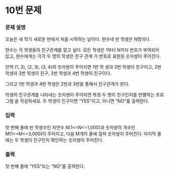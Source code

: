 # 10번 문제

### 문제 설명

<p>오늘은 새 학기 새로운 반에서 처음 시작하는 날이다. 현수네 반 학생은 N명이다.</p>

<p>현수는 각 학생들의 친구관계를 알고 싶다. 모든 학생은 1부터 N까지 번호가 부여되어 있고, 현수에게는 각각 두 명의 학생은 친구 관계 가 번호로 표현된 숫자쌍이 주어진다.</p>

<p>만약 (1, 2), (2, 3), (3, 4)의 숫자쌍이 주어지면 1번 학 생과 2번 학생이 친구이고, 2번 학생과 3번 학생이 친구, 3번 학생과 4번 학생이 친구이다.</p>

<p>그리고 1번 학생과 4번 학생은 2번과 3번을 통해서 친구관계가 된다.</p>

<p>학생의 친구관계를 나타내는 숫자쌍이 주어지면 특정 두 명이 친구인지를 판별하는 프로그램 을 작성하세요. 두 학생이 친구이면 “YES"이고, 아니면 ”NO"를 출력한다.</p>

### 입력 

 <p>첫 번째 줄에 반 학생수인 자연수 N(1<=N<=1,000)과 숫자쌍의 개수인 M(1<=M<=3,000)이 주어지고, 다음 M개의 줄에 걸쳐 숫자쌍이 주어진다. 마지막 줄에는 두 학생이 친구인지 확인하는 숫자쌍이 주어진다.</p>

### 출력 

 <p>첫 번째 줄에 “YES"또는 "NO"를 출력한다. </p>


